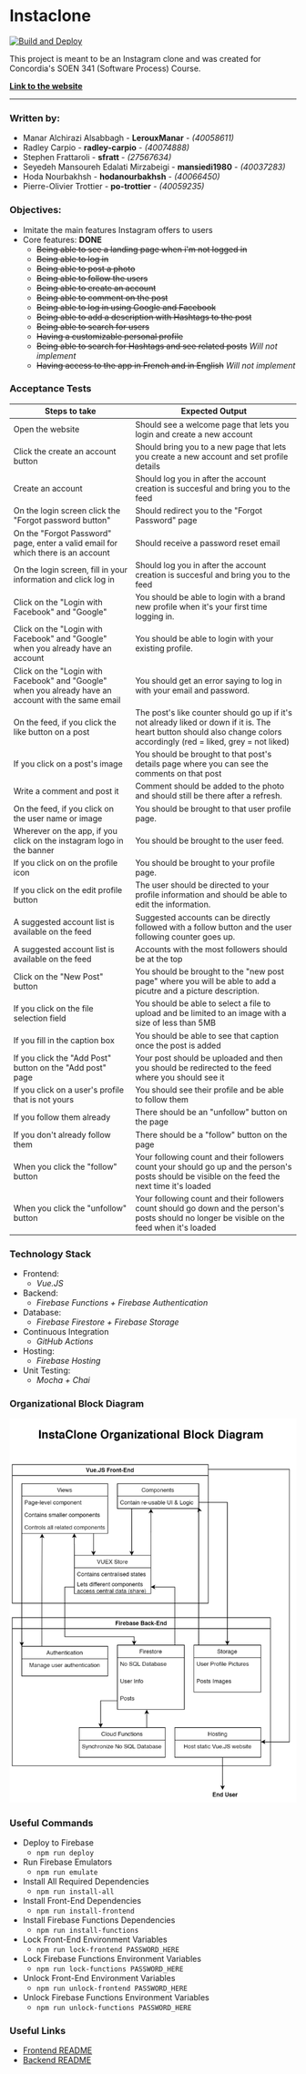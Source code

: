 # Instaclone

[![Build and Deploy](https://github.com/po-trottier/concordia-software-processes/workflows/Build%20and%20Deploy/badge.svg)](https://github.com/po-trottier/concordia-software-processes/actions)

This project is meant to be an Instagram clone and was created for Concordia's SOEN 341 (Software Process) Course.

**[Link to the website](https://soen341-instaclone.web.app/)**

---

### Written by:

- Manar Alchirazi Alsabbagh - **LerouxManar** - *(40058611)*
- Radley Carpio - **radley-carpio** - *(40074888)*
- Stephen Frattaroli - **sfratt** - *(27567634)*
- Seyedeh Mansoureh Edalati Mirzabeigi - **mansiedi1980** - *(40037283)*
- Hoda Nourbakhsh - **hodanourbakhsh** - *(40066450)*
- Pierre-Olivier Trottier - **po-trottier** - *(40059235)*

### Objectives:

- Imitate the main features Instagram offers to users
- Core features: **DONE**
    - ~~Being able to see a landing page when i'm not logged in~~
    - ~~Being able to log in~~
    - ~~Being able to post a photo~~
    - ~~Being able to follow the users~~
    - ~~Being able to create an account~~
    - ~~Being able to comment on the post~~
    - ~~Being able to log in using Google and Facebook~~
    - ~~Being able to add a description with Hashtags to the post~~
    - ~~Being able to search for users~~
    - ~~Having a customizable personal profile~~
    - ~~Being able to search for Hashtags and see related posts~~ *Will not implement*
    - ~~Having access to the app in French and in English~~ *Will not implement*
    
### Acceptance Tests    
    
|Steps to take|Expected Output|
|---|---|
|Open the website|Should see a welcome page that lets you login and create a new account|
|Click the create an account button|Should bring you to a new page that lets you create a new account and set profile details|
|Create an account|Should log you in after the account creation is succesful and bring you to the feed|
|On the login screen click the "Forgot password button"|Should redirect you to the "Forgot Password" page|
|On the "Forgot Password" page, enter a valid email for which there is an account|Should receive a password reset email|
|On the login screen, fill in your information and click log in|Should log you in after the account creation is succesful and bring you to the feed|
|Click on the "Login with Facebook" and "Google"|You should be able to login with a brand new profile when it's your first time logging in.|
|Click on the "Login with Facebook" and "Google" when you already have an account|You should be able to login with your existing profile.|
|Click on the "Login with Facebook" and "Google" when you already have an account with the same email|You should get an error saying to log in with your email and password.|
|On the feed, if you click the like button on a post|The post's like counter should go up if it's not already liked or down if it is. The heart button should also change colors accordingly (red = liked, grey = not liked)|
|If you click on a post's image|You should be brought to that post's details page where you can see the comments on that post|
|Write a comment and post it|Comment should be added to the photo and should still be there after a refresh.|
|On the feed, if you click on the user name or image|You should be brought to that user profile page.|
|Wherever on the app, if you click on the instagram logo in the banner|You should be brought to the user feed.|
|If you click on on the profile icon|You should be brought to your profile page.|
|If you click on the edit profile button|The user should be directed to your profile information and should be able to edit the information.|
|A suggested account list is available on the feed|Suggested accounts can be directly followed with a follow button and the user following counter goes up.|
|A suggested account list is available on the feed|Accounts with the most followers should be at the top|
|Click on the "New Post" button |You should be brought to the "new post page" where you will be able to add a picutre and a picture description.|
|If you click on the file selection field|You should be able to select a file to upload and be limited to an image with a size of less than 5MB|
|If you fill in the caption box|You should be able to see that caption once the post is added|
|If you click the "Add Post" button on the "Add post" page|Your post should be uploaded and then you should be redirected to the feed where you should see it|
|If you click on a user's profile that is not yours|You should see their profile and be able to follow them|
|If you follow them already|There should be an "unfollow" button on the page|
|If you don't already follow them|There should be a "follow" button on the page|
|When you click the "follow" button|Your following count and their followers count your should go up and the person's posts should be visible on the feed the next time it's loaded|
|When you click the "unfollow" button|Your following count and their followers count should go down and the person's posts should no longer be visible on the feed when it's loaded|

### Technology Stack

- Frontend:
    - *Vue.JS*
- Backend:
    - *Firebase Functions + Firebase Authentication*
- Database:
    - *Firebase Firestore + Firebase Storage*
- Continuous Integration
    - *GitHub Actions*
- Hosting:
    - *Firebase Hosting*
- Unit Testing:
    - *Mocha + Chai*

### Organizational Block Diagram

![Block Diagram](block-diagram.png)

### Useful Commands

- Deploy to Firebase
    - `npm run deploy`
- Run Firebase Emulators
    - `npm run emulate`
- Install All Required Dependencies
    - `npm run install-all`
- Install Front-End Dependencies
    - `npm run install-frontend`
- Install Firebase Functions Dependencies
    - `npm run install-functions`
- Lock Front-End Environment Variables
    - `npm run lock-frontend PASSWORD_HERE`
- Lock Firebase Functions Environment Variables
    - `npm run lock-functions PASSWORD_HERE`
- Unlock Front-End Environment Variables
    - `npm run unlock-frontend PASSWORD_HERE`
- Unlock Firebase Functions Environment Variables
    - `npm run unlock-functions PASSWORD_HERE`

### Useful Links

- [Frontend README](https://github.com/po-trottier/concordia-software-processes/blob/master/frontend/README.md)
- [Backend README](https://github.com/po-trottier/concordia-software-processes/blob/master/functions/README.md)
